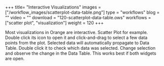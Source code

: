 +++
title= "Interactive Visualizations"
images =  ["/workflow_images/scatterplot-data-table.png"]
type = "workflows"
blog =  ""
video = ""
download = "120-scatterplot-data-table.ows"
workflows = ["scatter plot", "visualization"]
weight = 120
+++

Most visualizations in Orange are interactive. Scatter Plot for example. Double click its icon to open it and click-and-drag to select a few data points from the plot. Selected data will automatically propagate to Data Table. Double click it to check which data was selected. Change selection and observe the change in the Data Table. This works best if both widgets are open.
